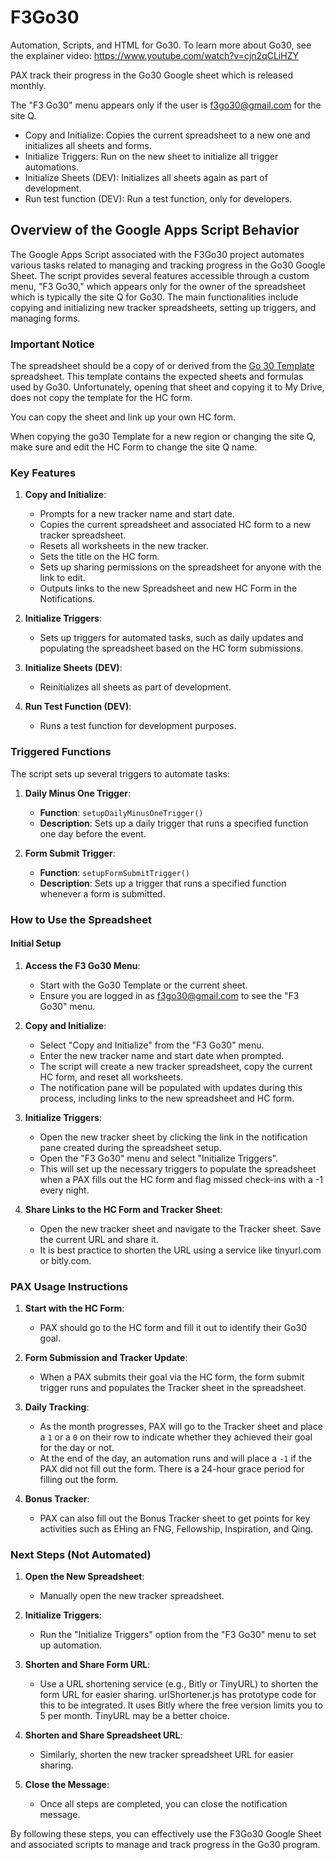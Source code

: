# F3Go30
Automation, Scripts, and HTML for Go30.
To learn more about Go30, see the explainer video: https://www.youtube.com/watch?v=cjn2qCLiHZY

PAX track their progress in the Go30 Google sheet which is released monthly.

The "F3 Go30" menu appears only if the user is f3go30@gmail.com for the site Q.
 * Copy and Initialize: Copies the current spreadsheet to a new one and initializes all sheets and forms.
 * Initialize Triggers: Run on the new sheet to initialize all trigger automations.
 * Initialize Sheets (DEV): Initializes all sheets again as part of development.
 * Run test function (DEV): Run a test function, only for developers.

## Overview of the Google Apps Script Behavior

The Google Apps Script associated with the F3Go30 project automates various tasks related to managing and tracking progress in the Go30 Google Sheet. The script provides several features accessible through a custom menu, "F3 Go30," which appears only for the owner of the spreadsheet which is typically the site Q for Go30. The main functionalities include copying and initializing new tracker spreadsheets, setting up triggers, and managing forms.

### Important Notice

The spreadsheet should be a copy of or derived from the [Go 30 Template](https://docs.google.com/spreadsheets/d/1XLAYCSSeNBLvA2JTfhFWoZkKgsmizoUvsNk6CJtot7U/edit?usp=sharing) spreadsheet. This template contains the expected sheets and formulas used by Go30. Unfortunately, opening that sheet and copying it to My Drive, does not copy the template for the HC form.

You can copy the sheet and link up your own HC form.

When copying the go30 Template for a new region or changing the site Q, make sure and edit the HC Form to change the site Q name.

### Key Features

1. **Copy and Initialize**:
   - Prompts for a new tracker name and start date.
   - Copies the current spreadsheet and associated HC form to a new tracker spreadsheet.
   - Resets all worksheets in the new tracker.
   - Sets the title on the HC form.
   - Sets up sharing permissions on the spreadsheet for anyone with the link to edit.
   - Outputs links to the new Spreadsheet and new HC Form in the Notifications.

2. **Initialize Triggers**:
   - Sets up triggers for automated tasks, such as daily updates and populating the spreadsheet based on the HC form submissions.

3. **Initialize Sheets (DEV)**:
   - Reinitializes all sheets as part of development.

4. **Run Test Function (DEV)**:
   - Runs a test function for development purposes.

### Triggered Functions

The script sets up several triggers to automate tasks:

1. **Daily Minus One Trigger**:
   - **Function**: `setupDailyMinusOneTrigger()`
   - **Description**: Sets up a daily trigger that runs a specified function one day before the event.

2. **Form Submit Trigger**:
   - **Function**: `setupFormSubmitTrigger()`
   - **Description**: Sets up a trigger that runs a specified function whenever a form is submitted.

### How to Use the Spreadsheet

#### Initial Setup

1. **Access the F3 Go30 Menu**:
   - Start with the Go30 Template or the current sheet.
   - Ensure you are logged in as f3go30@gmail.com to see the "F3 Go30" menu.

2. **Copy and Initialize**:
   - Select "Copy and Initialize" from the "F3 Go30" menu.
   - Enter the new tracker name and start date when prompted.
   - The script will create a new tracker spreadsheet, copy the current HC form, and reset all worksheets.
   - The notification pane will be populated with updates during this process, including links to the new spreadsheet and HC form.

3. **Initialize Triggers**:
   - Open the new tracker sheet by clicking the link in the notification pane created during the spreadsheet setup.
   - Open the "F3 Go30" menu and select "Initialize Triggers".
   - This will set up the necessary triggers to populate the spreadsheet when a PAX fills out the HC form and flag missed check-ins with a -1 every night.

4. **Share Links to the HC Form and Tracker Sheet**:
   - Open the new tracker sheet and navigate to the Tracker sheet. Save the current URL and share it.
   - It is best practice to shorten the URL using a service like tinyurl.com or bitly.com.

### PAX Usage Instructions

1. **Start with the HC Form**:
   - PAX should go to the HC form and fill it out to identify their Go30 goal.

2. **Form Submission and Tracker Update**:
   - When a PAX submits their goal via the HC form, the form submit trigger runs and populates the Tracker sheet in the spreadsheet.

3. **Daily Tracking**:
   - As the month progresses, PAX will go to the Tracker sheet and place a `1` or a `0` on their row to indicate whether they achieved their goal for the day or not.
   - At the end of the day, an automation runs and will place a `-1` if the PAX did not fill out the form. There is a 24-hour grace period for filling out the form.

4. **Bonus Tracker**:
   - PAX can also fill out the Bonus Tracker sheet to get points for key activities such as EHing an FNG, Fellowship, Inspiration, and Qing.

### Next Steps (Not Automated)

1. **Open the New Spreadsheet**:
   - Manually open the new tracker spreadsheet.

2. **Initialize Triggers**:
   - Run the "Initialize Triggers" option from the "F3 Go30" menu to set up automation.

3. **Shorten and Share Form URL**:
   - Use a URL shortening service (e.g., Bitly or TinyURL) to shorten the form URL for easier sharing.  urlShortener.js has prototype code for this to be integrated.  It uses Bitly where the free version limits you to 5 per month.  TinyURL may be a better choice.

4. **Shorten and Share Spreadsheet URL**:
   - Similarly, shorten the new tracker spreadsheet URL for easier sharing.

5. **Close the Message**:
   - Once all steps are completed, you can close the notification message.

By following these steps, you can effectively use the F3Go30 Google Sheet and associated scripts to manage and track progress in the Go30 program.
